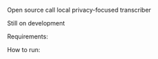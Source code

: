 Open source call local privacy-focused transcriber

Still on development

Requirements:

How to run:
